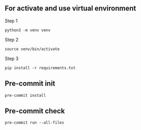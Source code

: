 ## For activate and use virtual environment
Step 1
```
python3 -m venv venv
```

Step 2
```
source venv/bin/activate
```

Step 3
```
pip install -r requirements.txt
```

## Pre-commit init
```
pre-commit install
```

## Pre-commit check
```
pre-commit run --all-files
```

